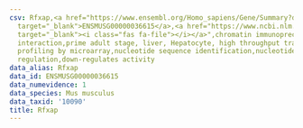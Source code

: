 ```yaml
---
csv: Rfxap,<a href="https://www.ensembl.org/Homo_sapiens/Gene/Summary?db=core;g=ENSMUSG00000036615"
  target="_blank">ENSMUSG00000036615</a>,<a href="https://www.ncbi.nlm.nih.gov/pubmed/23834426"
  target="_blank"><i class="fas fa-file"></i></a>",chromatin immunoprecipitation assay,direct
  interaction,prime adult stage, liver, Hepatocyte, high throughput transcription
  profiling by microarray,nucleotide sequence identification,nucleotide sequence identification,transcriptional
  regulation,down-regulates activity
data_alias: Rfxap
data_id: ENSMUSG00000036615
data_numevidence: 1
data_species: Mus musculus
data_taxid: '10090'
title: Rfxap
---
```

